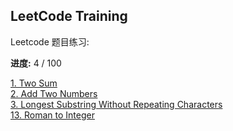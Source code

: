 ## LeetCode Training

Leetcode 题目练习:

**进度:** 4 / 100

[1. Two Sum](https://leetcode.com/problems/two-sum/)  
[2. Add Two Numbers](https://leetcode.com/problems/add-two-numbers/)  
[3. Longest Substring Without Repeating Characters](https://leetcode.com/problems/longest-substring-without-repeating-characters/)  
[13. Roman to Integer](https://leetcode.com/problems/roman-to-integer/)  